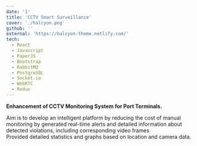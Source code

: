 ```yaml
---
date: '1'
title: 'CCTV Smart Surveillance'
cover: './halcyon.png'
github: ''
external: 'https://halcyon-theme.netlify.com/'
tech:
  - React
  - Javascript
  - PaperJS
  - Bootstrap
  - RabbitMQ
  - PostgreSQL
  - Socket.io
  - WebRTC
  - Redux
---
```


<b>Enhancement of CCTV Monitoring System for Port Terminals.</b>

Aim is to develop an intelligent platform by reducing the cost of manual monitoring by generated real-time alerts and detailed information about detected violations, including corresponding video frames  
Provided detailed statistics and graphs based on location and camera data.
